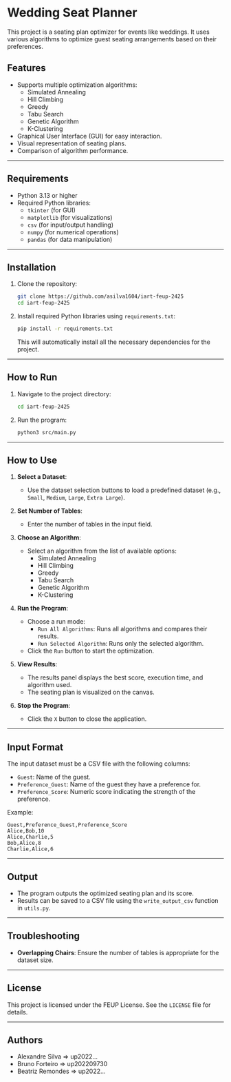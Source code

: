 # Wedding Seat Planner

This project is a seating plan optimizer for events like weddings. It uses various algorithms to optimize guest seating arrangements based on their preferences.

## Features

- Supports multiple optimization algorithms:
  - Simulated Annealing
  - Hill Climbing
  - Greedy
  - Tabu Search
  - Genetic Algorithm
  - K-Clustering
- Graphical User Interface (GUI) for easy interaction.
- Visual representation of seating plans.
- Comparison of algorithm performance.

---

## Requirements

- Python 3.13 or higher
- Required Python libraries:
  - `tkinter` (for GUI)
  - `matplotlib` (for visualizations)
  - `csv` (for input/output handling)
  - `numpy` (for numerical operations)
  - `pandas` (for data manipulation)

---

## Installation

1. Clone the repository:

   ```bash
   git clone https://github.com/asilva1604/iart-feup-2425
   cd iart-feup-2425
   ```

2. Install required Python libraries using `requirements.txt`:

   ```bash
   pip install -r requirements.txt
   ```

   This will automatically install all the necessary dependencies for the project.

---

## How to Run

1. Navigate to the project directory:

   ```bash
   cd iart-feup-2425
   ```

2. Run the program:
   ```bash
   python3 src/main.py
   ```

---

## How to Use

1. **Select a Dataset**:

   - Use the dataset selection buttons to load a predefined dataset (e.g., `Small`, `Medium`, `Large`, `Extra Large`).

2. **Set Number of Tables**:

   - Enter the number of tables in the input field.

3. **Choose an Algorithm**:

   - Select an algorithm from the list of available options:
     - Simulated Annealing
     - Hill Climbing
     - Greedy
     - Tabu Search
     - Genetic Algorithm
     - K-Clustering

4. **Run the Program**:

   - Choose a run mode:
     - `Run All Algorithms`: Runs all algorithms and compares their results.
     - `Run Selected Algorithm`: Runs only the selected algorithm.
   - Click the `Run` button to start the optimization.

5. **View Results**:

   - The results panel displays the best score, execution time, and algorithm used.
   - The seating plan is visualized on the canvas.

6. **Stop the Program**:
   - Click the `X` button to close the application.

---

## Input Format

The input dataset must be a CSV file with the following columns:

- `Guest`: Name of the guest.
- `Preference_Guest`: Name of the guest they have a preference for.
- `Preference_Score`: Numeric score indicating the strength of the preference.

Example:

```csv
Guest,Preference_Guest,Preference_Score
Alice,Bob,10
Alice,Charlie,5
Bob,Alice,8
Charlie,Alice,6
```

---

## Output

- The program outputs the optimized seating plan and its score.
- Results can be saved to a CSV file using the `write_output_csv` function in `utils.py`.

---

## Troubleshooting

- **Overlapping Chairs**: Ensure the number of tables is appropriate for the dataset size.

---

## License

This project is licensed under the FEUP License. See the `LICENSE` file for details.

---

## Authors

- Alexandre Silva => up2022...
- Bruno Forteiro => up202209730
- Beatriz Remondes => up2022...
